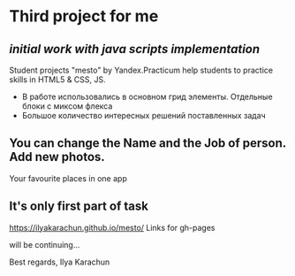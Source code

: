 
# Third project for me
## _initial work with java scripts implementation_


Student projects "mesto" by Yandex.Practicum help students to practice skills in HTML5 & CSS, JS. 

- В работе использовались в основном грид элементы. Отдельные блоки с миксом флекса
- Большое количество интересных решений поставленных задач


## You can change the Name and the Job of person. Add new photos.


 Your favourite places in one app


## It's only first part of task

https://ilyakarachun.github.io/mesto/ Links for gh-pages


will be continuing...


Best regards, Ilya Karachun